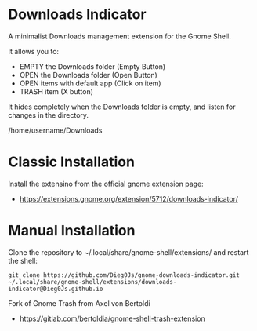 Downloads Indicator
===========================

A minimalist Downloads management extension for the Gnome Shell.

It allows you to:

- EMPTY the Downloads folder (Empty Button)
- OPEN the Downloads folder (Open Button)
- OPEN items with default app (Click on item)
- TRASH item (X button)
    

It hides completely when the Downloads folder is empty, and listen for changes in the directory.

/home/username/Downloads

# Classic Installation
Install the extensino from the official gnome extension page:
- https://extensions.gnome.org/extension/5712/downloads-indicator/

# Manual Installation
Clone the repository to ~/.local/share/gnome-shell/extensions/ and restart the shell:

    git clone https://github.com/Dieg0Js/gnome-downloads-indicator.git ~/.local/share/gnome-shell/extensions/downloads-indicator@Dieg0Js.github.io

Fork of Gnome Trash from Axel von Bertoldi
 * https://gitlab.com/bertoldia/gnome-shell-trash-extension
